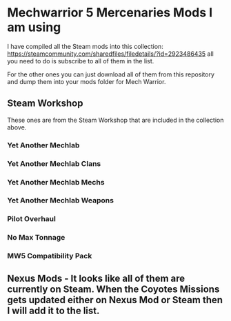 # Mechwarrior 5 Mercenaries Mods I am using

I have compiled all the Steam mods into this collection: https://steamcommunity.com/sharedfiles/filedetails/?id=2923486435 all you need to do is subscribe to all of them in the list.

For the other ones you can just download all of them from this repository and dump them into your mods folder for Mech Warrior.

## Steam Workshop

These ones are from the Steam Workshop that are included in the collection above.

### Yet Another Mechlab

### Yet Another Mechlab Clans

### Yet Another Mechlab Mechs

### Yet Another Mechlab Weapons

### Pilot Overhaul

### No Max Tonnage

### MW5 Compatibility Pack



## Nexus Mods - It looks like all of them are currently on Steam.  When the Coyotes Missions gets updated either on Nexus Mod or Steam then I will add it to the list.


<!--- ### [Change Company Name](https://www.nexusmods.com/mechwarrior5mercenaries/mods/294)

<!--- ### [Coyotes Mission](https://www.nexusmods.com/mechwarrior5mercenaries/mods/263)

<!--- ### [Expanded Logos](https://www.nexusmods.com/mechwarrior5mercenaries/mods/381)

<!--- Both 0 and 1.  None of the other files.

<!--- ### [Glowing Cockpit Blue](https://www.nexusmods.com/mechwarrior5mercenaries/mods/138)

<!--- I just thought this color was cooler then yellow

<!-- ### [Lore Armor Repair](https://www.nexusmods.com/mechwarrior5mercenaries/mods/93) -->

<!--- ### [Pilot Overhaul](https://www.nexusmods.com/mechwarrior5mercenaries/mods/477)

<!--- ### [Max Tonnage](https://www.nexusmods.com/mechwarrior5mercenaries/mods/114)

<!--- ### [MW5 Compatibility Pack](https://www.nexusmods.com/mechwarrior5mercenaries/mods/168)

<!--- You need this for some reason.

<!--- ### [Timberwolf Gameplay Orignal Cockpit v1](https://www.nexusmods.com/mechwarrior5mercenaries/mods/621)

<!--- I just picked one of the variations I thought would look the coolest.
